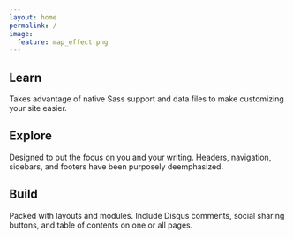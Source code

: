 ```yaml
---
layout: home
permalink: /
image:
  feature: map_effect.png
---
```


<div class="tiles">

<div class="tile">
  <h2 class="post-title"><i class="fa fa-book fa-3x"></i> Learn</h2>
  <p class="post-excerpt">Takes advantage of native Sass support and data files to make customizing your site easier.</p>
</div><!-- /.tile -->

<div class="tile">
  <h2 class="post-title"><i class="fa fa-globe fa-3x"></i> Explore</h2>
  <p class="post-excerpt">Designed to put the focus on you and your writing. Headers, navigation, sidebars, and footers have been purposely deemphasized.</p>
</div><!-- /.tile -->

<div class="tile">
  <h2 class="post-title"><i class="fa fa-cubes fa-3x"></i> Build</h2>
  <p class="post-excerpt">Packed with layouts and modules. Include Disqus comments, social sharing buttons, and table of contents on one or all pages.</p>
</div><!-- /.tile -->

</div><!-- /.tiles -->
